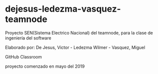 # dejesus-ledezma-vasquez-teamnode

Proyecto SEN(Sistema Electrico Nacional) del teamnode, para la clase de ingeniería del software

Elaborado por: De Jesus, Victor - Ledezma Wilmer - Vasquez, Miguel 

GitHub Classroom 

proyecto comenzado en mayo del 2019

